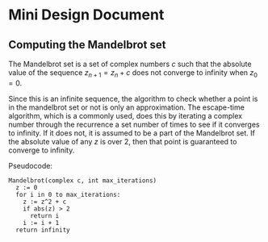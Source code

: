 # Mini Design Document

## Computing the Mandelbrot set

The Mandelbrot set is a set of complex numbers $c$ such that the absolute value of the sequence $z_{n+1} = z_n +  c$ does not converge to infinity when $z_0 = 0$.


Since this is an infinite sequence, the algorithm to check whether a point is in the mandelbrot set or not is only an approximation. The escape-time algorithm, which is a commonly used, does this by iterating a 
complex number through the recurrence a set number of times to see if it converges to infinity. If it does not, it is assumed to be a part of the Mandelbrot set.
If the absolute value of any $z$ is over 2, then that point is guaranteed to converge to infinity.


Pseudocode:
```
Mandelbrot(complex c, int max_iterations)
  z := 0
  for i in 0 to max_iterations:
    z := z^2 + c
    if abs(z) > 2
      return i
    i := i + 1
  return infinity
```
